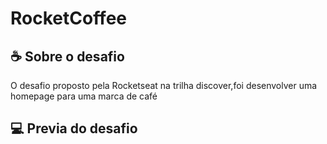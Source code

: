 # RocketCoffee

## ☕ Sobre o desafio 
O desafio proposto pela Rocketseat na trilha 
discover,foi desenvolver uma homepage para uma marca
de café

## 💻 Previa do desafio 

